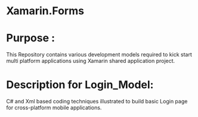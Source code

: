 # Xamarin.Forms

# Purpose : 
This Repository contains various development models required to kick start multi platform applications using Xamarin shared application project.

# Description for Login_Model:
C# and Xml based coding techniques illustrated to build basic Login page for cross-platform mobile applications.
